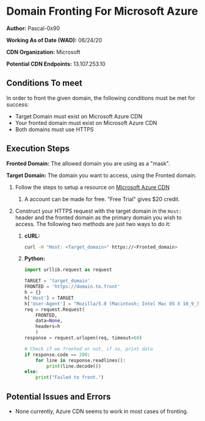 # Domain Fronting For Microsoft Azure

**Author:** Pascal-0x90

**Working As of Date (WAD):** 06/24/20

**CDN Organization:** Microsoft

**Potential CDN Endpoints:** 13.107.253.10

## Conditions To meet

In order to front the given domain, the following conditions must be met for
success:

- Target Domain must exist on Microsoft Azure CDN
- Your fronted domain must exist on Microsoft Azure CDN
- Both domains must use HTTPS

## Execution Steps

**Fronted Domain:** The allowed domain you are using as a "mask".

**Target Domain:** The domain you want to access, using the Fronted domain.

1. Follow the steps to setup a resource on
   [Microsoft Azure CDN](https://docs.microsoft.com/en-us/azure/cdn/cdn-create-new-endpoint)

   1. A account can be made for free. "Free Trial" gives \$20 credit.

2. Construct your HTTPS request with the target domain in the `Host:` header and
   the fronted domain as the primary domain you wish to access. The following
   two methods are just two ways to do it:

   1. **cURL:**

      ```bash
      curl -H "Host: <Target_domain>" https://<Fronted_domain>
      ```

   2. **Python:**

      ```python
      import urllib.request as request

      TARGET = 'target_domain'
      FRONTED = 'https://domain.to.front'
      h = {}
      h['Host'] = TARGET
      h['User-Agent'] = "Mozilla/5.0 (Macintosh; Intel Mac OS X 10_9_3) AppleWebKit/537.36 (KHTML, like Gecko) Chrome/35.0.1916.47 Safari/537.36"
      req = request.Request(
          FRONTED,
          data=None,
          headers=h
          )
      response = request.urlopen(req, timeout=60)

      # Check if we fronted or not, if so, print data
      if response.code == 200:
          for line in response.readlines():
              print(line.decode())
      else:
          print("Failed to front.")
      ```

## Potential Issues and Errors

- None currently, Azure CDN seems to work in most cases of fronting.
